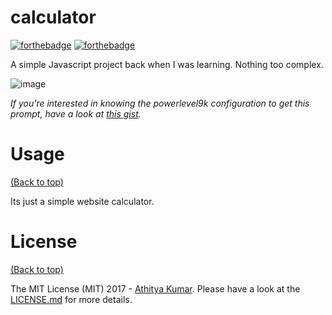 # calculator

[![forthebadge](http://forthebadge.com/images/badges/made-with-javascript.svg)](http://forthebadge.com)
[![forthebadge](http://forthebadge.com/images/badges/built-with-love.svg)](http://forthebadge.com)

A simple Javascript project back when I was learning. Nothing too complex.

 ![image](https://user-images.githubusercontent.com/17109060/32149040-04f3125c-bd25-11e7-8003-66fd29bc18d4.png)

*If you're interested in knowing the powerlevel9k configuration to get this prompt, have a look at [this gist](https://gist.github.com/athityakumar/1bd5e9e24cd2a1891565573a893993eb).*



# Usage

[(Back to top)](#table-of-contents)

Its just a simple website calculator.

# License

[(Back to top)](#table-of-contents)


The MIT License (MIT) 2017 - [Athitya Kumar](https://github.com/athityakumar/). Please have a look at the [LICENSE.md](LICENSE.md) for more details.
